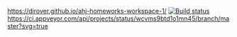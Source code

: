 https://dirover.github.io/ahj-homeworks-workspace-1/
[![Build status](https://ci.appveyor.com/api/projects/status/wcvms9btd1o1mn45?svg=true)](https://ci.appveyor.com/project/DiRover/ahj-homeworks-workspace-1)
https://ci.appveyor.com/api/projects/status/wcvms9btd1o1mn45/branch/master?svg=true
